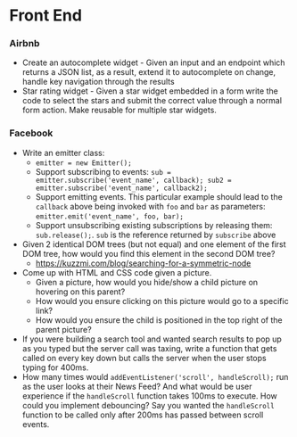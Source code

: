 Front End
==

### Airbnb

- Create an autocomplete widget - Given an input and an endpoint which returns a JSON list, as a result, extend it to autocomplete on change, handle key navigation through the results
- Star rating widget - Given a star widget embedded in a form write the code to select the stars and submit the correct value through a normal form action. Make reusable for multiple star widgets.

### Facebook

- Write an emitter class:
  - `emitter = new Emitter();`
  - Support subscribing to events: `sub = emitter.subscribe('event_name', callback); sub2 = emitter.subscribe('event_name', callback2);`
  - Support emitting events. This particular example should lead to the `callback` above being invoked with `foo` and `bar` as parameters: `emitter.emit('event_name', foo, bar);`
  - Support unsubscribing existing subscriptions by releasing them: `sub.release();`. `sub` is the reference returned by `subscribe` above
- Given 2 identical DOM trees (but not equal) and one element of the first DOM tree, how would you find this element in the second DOM tree?
  - https://kuzzmi.com/blog/searching-for-a-symmetric-node
- Come up with HTML and CSS code given a picture.
  - Given a picture, how would you hide/show a child picture on hovering on this parent?
  - How would you ensure clicking on this picture would go to a specific link?
  - How would you ensure the child is positioned in the top right of the parent picture?
- If you were building a search tool and wanted search results to pop up as you typed but the server call was taxing, write a function that gets called on every key down but calls the server when the user stops typing for 400ms.
- How many times would `addEventListener('scroll', handleScroll);` run as the user looks at their News Feed? And what would be user experience if the `handleScroll` function takes 100ms to execute. How could you implement debouncing? Say you wanted the `handleScroll` function to be called only after 200ms has passed between scroll events.
